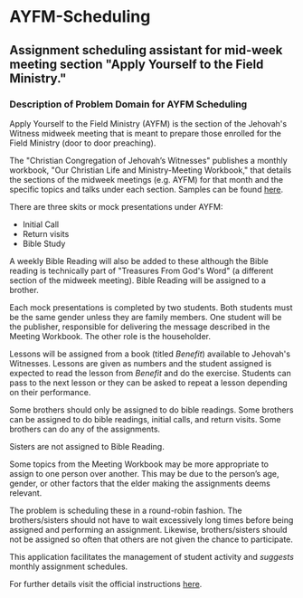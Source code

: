 # AYFM-Scheduling
## Assignment scheduling assistant for mid-week meeting section "Apply Yourself to the Field Ministry."

### Description of Problem Domain for AYFM Scheduling
Apply Yourself to the Field Ministry (AYFM) is the section of the Jehovah's Witness midweek meeting that is meant to prepare those enrolled for the Field Ministry (door to door preaching).

The "Christian Congregation of Jehovah’s Witnesses" publishes a monthly workbook, "Our Christian Life and Ministry-Meeting Workbook," that details the sections of the midweek meetings (e.g. AYFM) for that month and the specific topics and talks under each section. Samples can be found [here](https://www.jw.org/en/publications/jw-meeting-workbook/).

There are three skits or mock presentations under AYFM:
- Initial Call
- Return visits
- Bible Study

A weekly Bible Reading will also be added to these although the Bible reading is technically part of "Treasures From God's Word" (a different section of the midweek meeting). Bible Reading will be assigned to a brother.

Each mock presentations is completed by two students. Both students must be the same gender unless they are family members. One student will be the publisher, responsible for delivering the message described in the Meeting Workbook. The other role is the householder.

Lessons will be assigned from a book (titled _Benefit_) available to Jehovah's Witnesses. Lessons are given as numbers and the student assigned is expected to read the lesson from _Benefit_ and do the exercise. Students can pass to the next lesson or they can be asked to repeat a lesson depending on their performance.

Some brothers should only be assigned to do bible readings. Some brothers can be assigned to do bible readings, initial calls, and return visits. Some brothers can do any of the assignments.

Sisters are not assigned to Bible Reading.

Some topics from the Meeting Workbook may be more appropriate to assign to one person over another. This may be due to the person’s age, gender, or other factors that the elder making the assignments deems relevant.

The problem is scheduling these in a round-robin fashion. The brothers/sisters should not have to wait excessively long times before being assigned and performing an assignment. Likewise, brothers/sisters should not be assigned so often that others are not given the chance to participate.

This application facilitates the management of student activity and *suggests* monthly assignment schedules.

For further details visit the official instructions [here](https://www.jw.org/en/publications/jw-meeting-workbook/life-and-ministry-instructions/midweek-meeting/).
